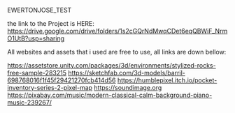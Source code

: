 EWERTONJOSE_TEST

the link to the Project is HERE: https://drive.google.com/drive/folders/1s2cGQrNdMwqCDet6eqQBWiF_NrmO1UtB?usp=sharing

All websites and assets that i used are free to use, all links are down bellow:


https://assetstore.unity.com/packages/3d/environments/stylized-rocks-free-sample-283215
https://sketchfab.com/3d-models/barril-698768016f1f45f29421270fcb414d56
https://humblepixel.itch.io/pocket-inventory-series-2-pixel-map
https://soundimage.org
https://pixabay.com/music/modern-classical-calm-background-piano-music-239267/
